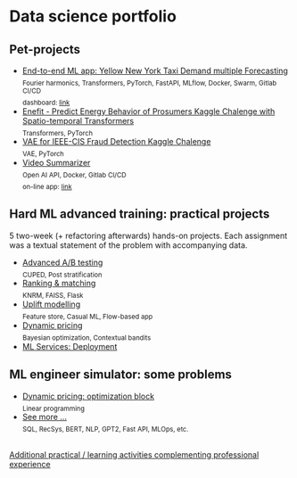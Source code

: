 # Data science portfolio
## Pet-projects
- [End-to-end ML app: Yellow New York Taxi Demand multiple Forecasting](https://github.com/olip78/ynyt)
  <br><sub>Fourier harmonics, Transformers, PyTorch, FastAPI, MLflow, Docker, Swarm, Gitlab CI/CD</sub>
  <br><sub>dashboard: [link](http://158.160.109.15:8080) </sub>
- [Enefit - Predict Energy Behavior of Prosumers Kaggle Chalenge with Spatio-temporal Transformers](https://github.com/olip78/Enefit)
  <br><sub>Transformers, PyTorch</sub>
- [VAE for IEEE-CIS Fraud Detection Kaggle Chalenge](https://github.com/olip78/DGM-for-anomaly-detection)
  <br><sub>VAE, PyTorch</sub>
- [Video Summarizer](https://github.com/olip78/video_summarizer)
  <br><sub>Open AI API, Docker, Gitlab CI/CD</sub>
  <br><sub>on-line app: [link](http://159.223.16.238:8501) </sub>  
## Hard ML advanced training: practical projects
5 two-week (+ refactoring afterwards) hands-on projects. Each assignment was a textual statement of the problem with accompanying data.
- [Advanced A/B testing](./hard_ml/ab)
  <br><sub>CUPED, Post stratification</sub>
- [Ranking & matching](./hard_ml/ranking)
  <br><sub>KNRM, FAISS, Flask</sub>
- [Uplift modelling](./hard_ml/uplift)
  <br><sub>Feature store, Casual ML, Flow-based app</sub>
- [Dynamic pricing](./hard_ml/dynamic_pricing)
  <br><sub>Bayesian optimization, Contextual bandits</sub>
- [ML Services: Deployment](/hard_ml/deployment)

## ML engineer simulator: some problems
- [Dynamic pricing: optimization block](./ml_simulator/pricing/)
  <br><sub>Linear programming</sub>
- [See more ...](./ml_simulator/)
  <br><sub>SQL, RecSys, BERT, NLP, GPT2, Fast API, MLOps, etc.</sub>

##   
[Additional practical / learning activities complementing professional experience](./self_study.md)
